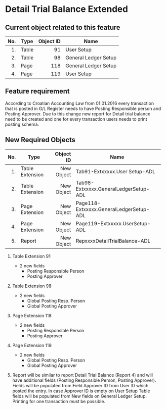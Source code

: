 # Detail Trial Balance Extended 

## Current object related to this feature

No.|Type|Object ID|Name
--:|----|-----------:|--------
1.|Table|91|User Setup
2.|Table|98|General Ledger Setup 
3.|Page|118|General Ledger Setup
4.|Page|119|User Setup

## Feature requirement

According to Croatian Accounting Law from 01.01.2016 every transaction that is posted in G/L Register needs to have Posting Responsible person and Posting Approver. Due to this change new report for Detail trial balance need to be created and one for every transaction users needs to print posting schema.

## New Required Objects

No.|Type|Object ID|Name
--:|----|-----------:|--------
1.|Table Extension|New Object|Tab91-Extxxxxx.User Setup-ADL
2.|Table Extension|New Object|Tab98-Extxxxxx.GeneralLedgerSetup-ADL
3.|Page Extension|New Object|Page118-Extxxxxx.GeneralLedgerSetup-ADL
4.|Page Extension|New Object|Page119-Extxxxxx.UserSetup-ADL
5.|Report|New Object|RepxxxxDetailTrialBalance-ADL

1. Table Extension 91
    - 2 new fields 
      - Posting Responsible Person
      - Posting Approver

2. Table Extension 98
    - 2 new fields 
      - Global Posting Resp. Person
      - Global Posting Approver

3. Page Extension 118
    - 2 new fields 
      - Posting Responsible Person
      - Posting Approver

4. Page Extension 119
    - 2 new fields 
      - Global Posting Resp. Person
      - Global Posting Approver

5. Report will be similar to report Detail Trial Balance (Report 4) and will have additional fields (Posting Responsible Person, Posting Approver). Fields will be populated from Field Approver ID from User ID which posted the entry. In case Approver ID is empty on User Setup Table fields will be populated from New fields on General Ledger Setup. Printing for one transaction must be possible.
